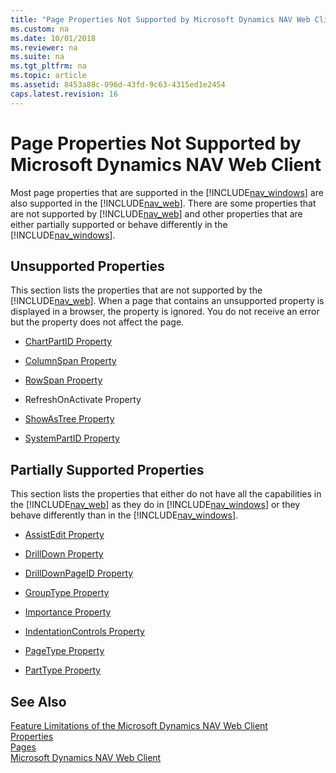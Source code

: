 ```yaml
---
title: "Page Properties Not Supported by Microsoft Dynamics NAV Web Client"
ms.custom: na
ms.date: 10/01/2018
ms.reviewer: na
ms.suite: na
ms.tgt_pltfrm: na
ms.topic: article
ms.assetid: 8453a88c-096d-43fd-9c63-4315ed1e2454
caps.latest.revision: 16
---
```

# Page Properties Not Supported by Microsoft Dynamics NAV Web Client
Most page properties that are supported in the [!INCLUDE[nav_windows](includes/nav_windows_md.md)] are also supported in the [!INCLUDE[nav_web](includes/nav_web_md.md)]. There are some properties that are not supported by [!INCLUDE[nav_web](includes/nav_web_md.md)] and other properties that are either partially supported or behave differently in the [!INCLUDE[nav_windows](includes/nav_windows_md.md)].  
  
## Unsupported Properties  
 This section lists the properties that are not supported by the [!INCLUDE[nav_web](includes/nav_web_md.md)]. When a page that contains an unsupported property is displayed in a browser, the property is ignored. You do not receive an error but the property does not affect the page.  
  
-   [ChartPartID Property](ChartPartID-Property.md)  
  
-   [ColumnSpan Property](ColumnSpan-Property.md)  
  
-   [RowSpan Property](RowSpan-Property.md)  
  
-   RefreshOnActivate Property  
  
-   [ShowAsTree Property](ShowAsTree-Property.md)  
  
-   [SystemPartID Property](SystemPartID-Property.md)  
  
## Partially Supported Properties  
 This section lists the properties that either do not have all the capabilities in the [!INCLUDE[nav_web](includes/nav_web_md.md)] as they do in [!INCLUDE[nav_windows](includes/nav_windows_md.md)] or they behave differently than in the [!INCLUDE[nav_windows](includes/nav_windows_md.md)].  
  
-   [AssistEdit Property](AssistEdit-Property.md)  
  
-   [DrillDown Property](DrillDown-Property.md)  
  
-   [DrillDownPageID Property](DrillDownPageID-Property.md)  
  
-   [GroupType Property](GroupType-Property.md)  
  
-   [Importance Property](Importance-Property.md)  
  
-   [IndentationControls Property](IndentationControls-Property.md)  
  
-   [PageType Property](PageType-Property.md)  
  
-   [PartType Property](PartType-Property.md)  
  
## See Also  
 [Feature Limitations of the Microsoft Dynamics NAV Web Client](Feature-Limitations-of-the-Microsoft-Dynamics-NAV-Web-Client.md)   
 [Properties](Properties.md)   
 [Pages](Pages.md)   
 [Microsoft Dynamics NAV Web Client](Microsoft-Dynamics-NAV-Web-Client.md)
